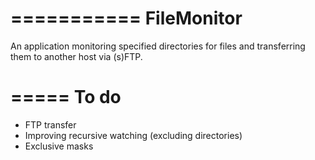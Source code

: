 ===========
FileMonitor
===========

An application monitoring specified directories for files and transferring them to another host via (s)FTP.


=====
To do
=====

* FTP transfer
* Improving recursive watching (excluding directories)
* Exclusive masks
